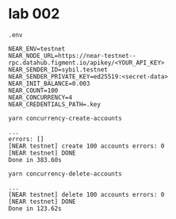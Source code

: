 # lab 002

`.env`
```shell
NEAR_ENV=testnet
NEAR_NODE_URL=https://near-testnet--rpc.datahub.figment.io/apikey/<YOUR_API_KEY>
NEAR_SENDER_ID=sybil.testnet
NEAR_SENDER_PRIVATE_KEY=ed25519:<secret-data>
NEAR_INIT_BALANCE=0.003
NEAR_COUNT=100
NEAR_CONCURRENCY=4
NEAR_CREDENTIALS_PATH=.key
```

`yarn concurrency-create-accounts`
```shell
...
errors: []
[NEAR testnet] create 100 accounts errors: 0
[NEAR testnet] DONE
Done in 383.60s
```
`yarn concurrency-delete-accounts`
```shell
...
[NEAR testnet] delete 100 accounts errors: 0
[NEAR testnet] DONE
Done in 123.62s
```
